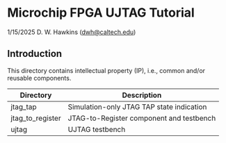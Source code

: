 # Microchip FPGA UJTAG Tutorial

1/15/2025 D. W. Hawkins (dwh@caltech.edu)

## Introduction

This directory contains intellectual property (IP), i.e., common and/or reusable components.

Directory           | Description
--------------------|----------------
jtag_tap            | Simulation-only JTAG TAP state indication
jtag_to_register    | JTAG-to-Register component and testbench
ujtag               | UJTAG testbench


